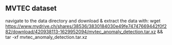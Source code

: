 ## MVTEC dataset


navigate to the data directory and download & extract the data  with:
wget https://www.mydrive.ch/shares/38536/3830184030e49fe74747669442f0f282/download/420938113-1629952094/mvtec_anomaly_detection.tar.xz && tar -xf mvtec_anomaly_detection.tar.xz
